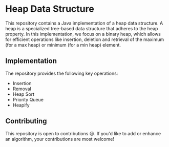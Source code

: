 # Heap Data Structure

This repository contains a Java implementation of a heap data structure. 
A heap is a specialized tree-based data structure that adheres to the heap property.
In this implementation, we focus on a binary heap,
which allows for efficient operations like insertion, deletion
and retrieval of the maximum (for a max heap) or minimum (for a min heap) element.

## Implementation

The repository provides the following key operations:

- Insertion
- Removal
- Heap Sort
- Priority Queue
- Heapify

## Contributing

This repository is open to contributions 😃.
If you'd like to add or enhance an algorithm, your contributions are most welcome!
